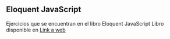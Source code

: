 ## Eloquent JavaScript

Ejercicios que se encuentran en el libro Eloquent JavaScript
Libro disponible en [Link a web](https://eloquentjs-es.thedojo.mx/)
